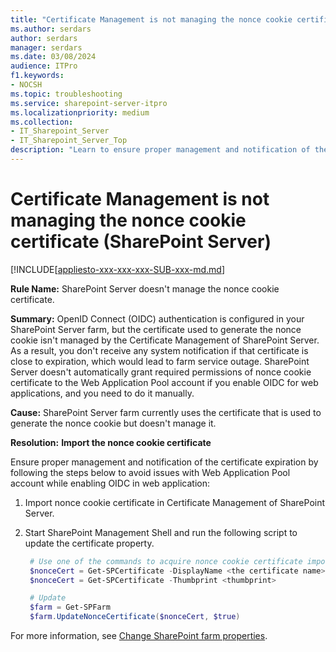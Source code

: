 ```yaml
---
title: "Certificate Management is not managing the nonce cookie certificate (SharePoint Server)"
ms.author: serdars
author: serdars
manager: serdars
ms.date: 03/08/2024
audience: ITPro
f1.keywords:
- NOCSH
ms.topic: troubleshooting
ms.service: sharepoint-server-itpro
ms.localizationpriority: medium
ms.collection:
- IT_Sharepoint_Server
- IT_Sharepoint_Server_Top
description: "Learn to ensure proper management and notification of the certificate expiration to avoid issues with the Web Application Pool account while enabling OIDC in a web application."
---
```


# Certificate Management is not managing the nonce cookie certificate (SharePoint Server)

[!INCLUDE[[appliesto-xxx-xxx-xxx-SUB-xxx-md.md](../includes/appliesto-xxx-xxx-xxx-SUB-xxx-md.md)]

**Rule Name:** SharePoint Server doesn't manage the nonce cookie certificate.

**Summary:** OpenID Connect (OIDC) authentication is configured in your SharePoint Server farm, but the certificate used to generate the nonce cookie isn't managed by the Certificate Management of SharePoint Server. As a result, you don't receive any system notification if that certificate is close to expiration, which would lead to farm service outage. SharePoint Server doesn't automatically grant required permissions of nonce cookie certificate to the Web Application Pool account if you enable OIDC for web applications, and you need to do it manually.

**Cause:** SharePoint Server farm currently uses the certificate that is used to generate the nonce cookie but doesn't manage it.

**Resolution:** **Import the nonce cookie certificate**

Ensure proper management and notification of the certificate expiration by following the steps below to avoid issues with Web Application Pool account while enabling OIDC in web application:

1. Import nonce cookie certificate in Certificate Management of SharePoint Server.
1. Start SharePoint Management Shell and run the following script to update the certificate property.

   ```powershell
    # Use one of the commands to acquire nonce cookie certificate imported:
    $nonceCert = Get-SPCertificate -DisplayName <the certificate name>
    $nonceCert = Get-SPCertificate -Thumbprint <thumbprint>

    # Update
    $farm = Get-SPFarm 
    $farm.UpdateNonceCertificate($nonceCert, $true)
   ```

For more information, see [Change SharePoint farm properties](../security-for-sharepoint-server/set-up-oidc-auth-in-sharepoint-server-with-msaad.md#step-2-change-sharepoint-farm-properties).
